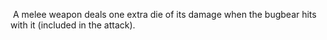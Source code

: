  A melee weapon deals one extra die of its damage when the bugbear hits with it (included in the attack).